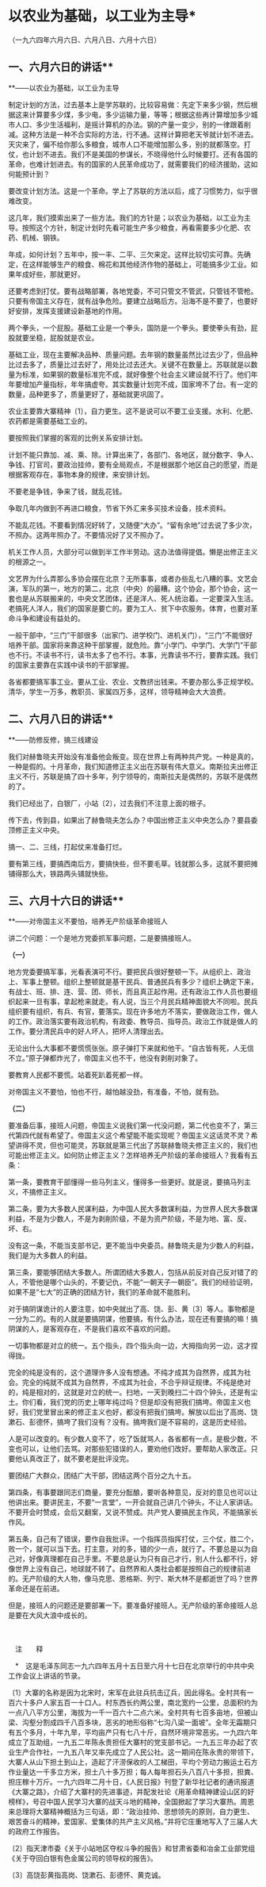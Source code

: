 # 以农业为基础，以工业为主导\*

（一九六四年六月六日、六月八日、六月十六日）

## 一、六月六日的讲话\*\*

\*\*——以农业为基础，以工业为主导

制定计划的方法，过去基本上是学苏联的，比较容易做：先定下来多少钢，然后根据这来计算要多少煤，多少电，多少运输力量，等等；根据这些再计算增加多少城市人口、多少生活福利，是摇计算机的办法。钢的产量一变少，别的一律跟着削减。这种方法是一种不合实际的方法，行不通。这样计算把老天爷就计划不进去。天灾来了，偏不给你那么多粮食，城市人口不能增加那么多，别的就都落空。打仗，也计划不进去。我们不是美国的参谋长，不晓得他什么时候要打。还有各国的革命，也难计划进去。有的国家的人民革命成功了，就需要我们的经济援助，这如何能预计到？

要改变计划方法。这是一个革命。学上了苏联的方法以后，成了习惯势力，似乎很难改变。

这几年，我们摸索出来了一些方法。我们的方针是；以农业为基础，以工业为主导。按照这个方针，制定计划时先看可能生产多少粮食，再看需要多少化肥、农药、机械、钢铁。

年成，如何计划？五年中，按一丰、二平、三欠来定。这样比较切实可靠。先确定，在这样能够生产的粮食、棉花和其他经济作物的基础上，可能搞多少工业。如果年成好些，那就更好。

还要考虑到打仗。要有战略部署，各地党委，不可只管文不管武，只管钱不管枪。只要有帝国主义存在，就有战争危险。要建立战略后方。沿海不是不要了，也要好好安排，发挥支援建设新基地的作用。

两个拳头，一个屁股。基础工业是一个拳头，国防是一个拳头。要使拳头有劲，屁股就要坐稳，屁股就是农业。

基础工业，现在主要解决品种、质量问题。去年钢的数量虽然比过去少了，但品种比过去多了，质量比过去好了，用处比过去还大。关键不在数量上。苏联就是以数量为标准，如果钢的数量标准完不成，就好像整个社会主义建设就不行了。他们年年要增加产量指标，年年搞虚夸。其实数量计划完不成，国家垮不了台。有一定的数量，品种更多了，质量更好了，基础就更巩固了。

农业主要靠大寨精神〔1〕，自力更生。这不是说可以不要工业支援。水利、化肥、农药都是需要基础工业的。

要按照我们掌握的客观的比例关系安排计划。

计划不能只靠加、减、乘、除。计算出来了，各部门、各地区，就分数字、争人、争钱、打官司，要政治挂帅，要有全局观点，不是根据那个地区自己的愿望，而是根据客观存在，事物本身的规律，来安排计划。

不要老是争钱，争来了钱，就乱花钱。

争取几年内做到不再进口粮食，节省下外汇来多买技术设备，技术资料。

不能乱花钱。不要看到情况好转了，又随便“大办”。“留有余地”过去说了多少次，不照办。这两年照办了。不要情况好了又不照办了。

机关工作人员，大部分可以做到半工作半劳动。这办法值得提倡。懒是出修正主义的根源之一。

文艺界为什么弄那么多协会摆在北京？无所事事，或者办些乱七八糟的事。文艺会演，军队的第一，地方的第二，北京（中央）的最糟。这个协会，那个协会，这一套也是从苏联搬来的，中央文艺团体，还是洋人、死人统治着。一定要深入生活。老搞死人洋人，我们的国家是要亡的。要为工人、贫下中农服务。体育，也要对革命斗争和建设有益处的。

一般干部中，“三门”干部很多（出家门、进学校门、进机关门），“三门”不能很好培养干部。国家将来靠这种干部掌握，就危险。靠“小学门、中学门、大学门”干部也不行。不读书不行，读书太多了也不行。本事，光靠读书不行，要靠实践。我们的国家主要靠在实践中读书的干部掌握。

各省都要搞军事工业。要从工业、农业、文教挤出钱来。不要办那么多正规学校。清华，学生一万多，教职员、家属四万多，这样，领导精神会大大浪费。

## 二、六月八日的讲话\*\*

\*\*——防修反修，搞三线建设

我们对赫鲁晓夫开始没有准备他会叛变。现在世界上有两种共产党。一种是真的，一种是假的。十月革命，我们知道修正主义出在苏联有伟大意义。南斯拉夫出修正主义不行，苏联是搞了四十多年，列宁领导的，南斯拉夫是偶然的，苏联不是偶然的了。

我们已经出了，白银厂，小站〔2〕，过去我们不注意上面的根子。

传下去，传到县，如果出了赫鲁晓夫怎么办？中国出修正主义中央怎么办？要县委顶修正主义中央。

搞一、二、三线，打起仗来准备打烂。

要有第三线，要搞西南后方，要搞快些，但不要毛草。钱就那么多，这就不要把摊铺得那么大，铁路两头铺就快些。

## 三、六月十六日的讲话\*\*

\*\*——对帝国主义不要怕，培养无产阶级革命接班人

讲二个问题：一个是地方党委抓军事问题，二是要搞接班人。

**（一）**

地方党委要搞军事，光看表演可不行。要把民兵很好整顿一下。从组织上、政治上、军事上整顿。组织上整顿就是基干民兵、普通民兵有多少？组织上确定下来，有战士、班、排、连、营、团、师长，而且真正起作用。还有政治工作人员也要组织起来一旦有事，拿起枪来就走。有人说，当三个月民兵精神面貌大不同啦。民兵组织要有组织，有兵、有官，要落实。现在许多地方不落实，要做政治工作，做人的工作。政治落实要有政治机构，有政委、教导员、指导员。政治工作就是做人的工作。要分清民兵中的好人坏人，把坏人清理出去。

无论出什么大事都不要慌慌张张。原子弹打下来就和他干。“自古皆有死，人无信不立。”原子弹都炸光了，帝国主义也不干，他没有剥削对象了。

要教育人民都不要慌。站着死趴着死都一样。

对帝国主义不要怕，怕也不行，越怕越没劲，有准备，不怕，就有劲。

**（二）**

要准备后事，接班人问题，帝国主义说我们第一代没问题，第二代也变不了，第三代第四代就有希望了。帝国主义这个希望能不能实现呢？帝国主义这话灵不灵？希望讲得不灵，但也可能灵，苏联就是第三代出了苏联赫鲁晓夫修正主义的，我们也可能出修正主义。如何防止修正主义？怎样培养无产阶级的革命接班人？我看有五条：

第一条，要教育干部懂得一些马列主义，懂得多一些更好。就是说，要搞马列主义，不搞修正主义。

第二条，要为大多数人民谋利益，为中国人民大多数谋利益，为世界人民大多数谋利益，不是为少数人，不是为剥削阶级，不是为资产阶级，不是为地、富、反、坏、右。

没有这一条，不能当支部书记，更不能当中央委员。赫鲁晓夫是为少数人的利益，我们是为大多数人的利益。

第三条，要能够团结大多数人。所谓团结大多数人，包括从前反对自己反对错了的人，不管他是哪个山头的，不要记仇，不能“一朝天子一朝臣”。我们的经验证明，如果不是“七大”的正确的团结方针，我们的革命就不能胜利。

对于搞阴谋诡计的人要注意，如中央就出了高、饶、彭、黄〔3〕等人。事物都是一分为二的。有的人就是要搞阴谋，他要搞，有什么办法，现在还有要搞的嘛！搞阴谋的人，是客观存在，不是我们喜欢不喜欢的问题。

一切事物都是对立的统一。五个指头，四个指头向一边，大拇指向另一边，这才捏得拢。

完全的纯是没有的，这个道理许多人没有想通。不纯才成其为自然界，成其为社会。完全的纯就不成其为自然界，不成其为社会，不合乎辩证规律。不纯是绝对的，纯是相对的，这就是对立的统一。扫地，一天到晚扫二十四个钟头，还是有尘土。你们看，我们党的历史上哪年纯过吗？但是却没有把我们搞垮。帝国主义也好，我们党里冒出来的修正主义也好，都没有把我们搞垮。解放以后出了高岗、饶漱石、彭德怀，搞垮了我们没有？没有。搞垮我们是不容易的，这是历史经验。

人是可以改变的。有少数人变不了，吃了饭就骂人，各省都有一点，是极少数，不变也可以，让他们去骂。对那些犯错误的人，要劝他们改好。要帮助人家改正。只要他认真改正了，就不要老是批评没完。

要团结广大群众，团结广大干部，团结这两个百分之九十五。

第四条，有事要跟同志们商量，要充分酝酿，要听各种意见，反对的意见也可以让他讲出来。要讲民主，不要“一言堂”，一开会就自己讲几个钟头，不让人家讲话。不要开会时赞成，会后又翻案，又说不赞成。共产党人要搞民主作风，不能搞家长作风。

第五条，自己有了错误，要作自我批评。一个指挥员指挥打仗，三个仗，胜二个，败一个，就可以当下去。打主意，对的多，错的少一点，就行了。不要总是以为自己对，好像真理都在自己手里。不要总是认为只有自己才行，别人什么都不行，好像世界上没有自己，地球就不转了。自然界和人类社会都是按照自己的规律前进的。无产阶级的大人物，像马克思、恩格斯、列宁、斯大林不是都逝世了吗？世界革命还是在前进。

但是，接班人的问题还是要部署一下。要准备好接班人。无产阶级的革命接班人总是要在大风大浪中成长的。

　　

　注　　释　

　\*　这是毛泽东同志一九六四年五月十五日至六月十七日在北京举行的中共中央工作会议上讲话的节录。

〔1〕大寨的名称是因为北宋时，宋军在此驻兵抗击辽兵，因此得名。全村共有一百六十多户人家五百一十口人。村东西长约两公里，南北宽约一公里，总面积约为一点八八平方公里，海拔为一千一百六十二点六米。全村共有七百多亩地，但被山梁、沟壑分割成四千八百多块，恶劣的地形俗称“七沟八梁一面坡”。全年无霜期只有五个多月，十年九旱，平均亩产只有七八十斤，自然环境非常恶劣。一九四六年成立了互助组，一九五二年陈永贵担任大寨村的党支部书记。一九五三年办起了农业生产合作社，一九五八年又率先成立了人民公社。这一期间在陈永贵的带领下，大寨人从山下担土到山上，造起了汗涝保收的人工梯田，平均个劳动力搬运土石方作业量达一千多立方米，担土八十多万担；每人每年担石头八百八十多担，担粪、担庄稼十万斤。一九六四年二月十日，《人民日报》刊登了新华社记者的通讯报道《大寨之路》，介绍了大寨村的先进事迹，并配发社论《用革命精神建设山区的好榜样》，号召中国人民学习大寨的战天斗地的精神，全国掀起了学习大寨热。周恩来总理将大寨精神概括为三句话，即：“政治挂帅、思想领先的原则，自力更生、艰苦奋斗的精神，爱国家、爱集体的共产主义风格。”并将它庄重地写入了三届人大的政府工作报告。

〔2〕指天津市委《关于小站地区夺权斗争的报告》和甘肃省委和冶金工业部党组《关于夺回白银有色金属公司的领导权的报告》。

〔3〕高饶彭黄指高岗、饶漱石、彭德怀、黄克诚。
